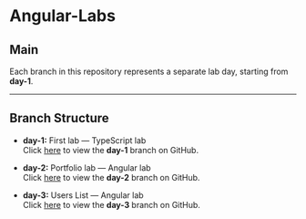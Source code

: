 # Angular-Labs

## Main

Each branch in this repository represents a separate lab day, starting from **day-1**.

---

## Branch Structure

- **day-1:** First lab — TypeScript lab  
  Click [here](https://github.com/MohamedMam20/BootStrap_Labs/tree/Day1) to view the **day-1** branch on GitHub.


- **day-2:** Portfolio lab — Angular lab  
  Click [here](https://github.com/MohamedMam20/Angular-labs/tree/portfolio) to view the **day-2** branch on GitHub.


- **day-3:** Users List — Angular lab  
  Click [here](https://github.com/MohamedMam20/Angular-labs/tree/lab3) to view the **day-3** branch on GitHub.


